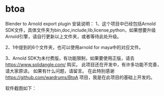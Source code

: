 # btoa
Blender to Arnold export plugin
安装说明：
1、这个项目中已经包括Arnold SDK文件，具体文件夹为bin,doc,include,lib,license,python，如果想要升级Arnold引擎，请自行更新以上文件夹，或者等待此处升级。

2、1中提到的6个文件夹，也可以使用arnold for maya中的对应文件。

3、Arnold SDK为未付费版，有功能限制，如果要使用正版，请去 https://www.solidangle.com/ 购买。
此项目还在开发中，有许多功能不完善，请大家原谅。
如果有什么问题，请留言。
在此特别感谢 https://github.com/wardrums/BtoA 项目，我是在此项目的基础上开发的。

软件截图如下：
